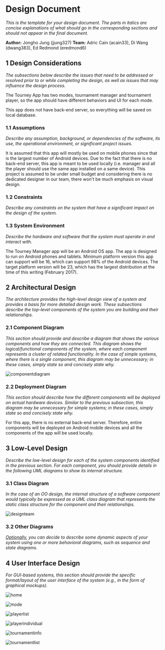 # Design Document

*This is the template for your design document. The parts in italics are concise explanations of what should go in the corresponding sections and should not appear in the final document.*

**Author:** Jongho Jung (jjung327)
**Team:** Adric Cain (acain33), Di Wang (dwang383), Ed Redmond (eredmond6)

## 1 Design Considerations

*The subsections below describe the issues that need to be addressed or resolved prior to or while completing the design, as well as issues that may influence the design process.*

The Tourney App has two modes, tournament manager and tournament player, so the app should have different behaviors and UI for each mode.

This app does not have back-end server, so everything will be saved on local database.

### 1.1 Assumptions

*Describe any assumption, background, or dependencies of the software, its use, the operational environment, or significant project issues.*

It is assumed that this app will mostly be used on mobile phones since that is the largest number of Android devices. Due to the fact that there is no back-end server, this app is meant to be used locally (i.e. manager and all the player should use the same app installed on a same device). This project is assumed to be under small budget and considering there is no dedicated designer in our team, there won't be much emphasis on visual design.

### 1.2 Constraints

*Describe any constraints on the system that have a significant impact on the design of the system.*



### 1.3 System Environment

*Describe the hardware and software that the system must operate in and interact with.*

The Tourney Manager app will be an Android OS app. The app is designed to run on Android phones and tablets. Minimum platform version this app can support will be 16, which can support 98% of the Android devices. The target platform version will be 23, which has the largest distribution at the time of this writing (February 2017).

## 2 Architectural Design

*The architecture provides the high-level design view of a system and provides a basis for more detailed design work. These subsections describe the top-level components of the system you are building and their relationships.*

### 2.1 Component Diagram

*This section should provide and describe a diagram that shows the various components and how they are connected. This diagram shows the logical/functional components of the system, where each component represents a cluster of related functionality. In the case of simple systems, where there is a single component, this diagram may be unnecessary; in these cases, simply state so and concisely state why.*

![componentdiagram](https://github.gatech.edu/gt-omscs-se-2017spring/6300Spring17Team75/blob/master/GroupProject/Docs/component-diagram.png)

### 2.2 Deployment Diagram

*This section should describe how the different components will be deployed on actual hardware devices. Similar to the previous subsection, this diagram may be unnecessary for simple systems; in these cases, simply state so and concisely state why.*

For this app, there is no external back-end server. Therefore, entire components will be deployed on Android mobile devices and all the components of the app will be used locally.

## 3 Low-Level Design

*Describe the low-level design for each of the system components identified in the previous section. For each component, you should provide details in the following UML diagrams to show its internal structure.*

### 3.1 Class Diagram

*In the case of an OO design, the internal structure of a software component would typically be expressed as a UML class diagram that represents the static class structure for the component and their relationships.*

![designteam](https://github.gatech.edu/gt-omscs-se-2017spring/6300Spring17Team75/blob/master/GroupProject/Docs/design-team.png)

### 3.2 Other Diagrams

*<u>Optionally</u>, you can decide to describe some dynamic aspects of your system using one or more behavioral diagrams, such as sequence and state diagrams.*

## 4 User Interface Design
*For GUI-based systems, this section should provide the specific format/layout of the user interface of the system (e.g., in the form of graphical mockups).*

![home](https://github.gatech.edu/gt-omscs-se-2017spring/6300Spring17Team75/blob/master/GroupProject/Docs/manager-home.png)

![mode](https://github.gatech.edu/gt-omscs-se-2017spring/6300Spring17Team75/blob/master/GroupProject/Docs/mode-selection.png)

![playerlist](https://github.gatech.edu/gt-omscs-se-2017spring/6300Spring17Team75/blob/master/GroupProject/Docs/manager-playerlist.png)

![playerindividual](https://github.gatech.edu/gt-omscs-se-2017spring/6300Spring17Team75/blob/master/GroupProject/Docs/manager-playerindividual.png)

![tournamentinfo](https://github.gatech.edu/gt-omscs-se-2017spring/6300Spring17Team75/blob/master/GroupProject/Docs/manager-tournamentinfo.png)

![tournamentlist](https://github.gatech.edu/gt-omscs-se-2017spring/6300Spring17Team75/blob/master/GroupProject/Docs/manager-tournamentlist.png)
